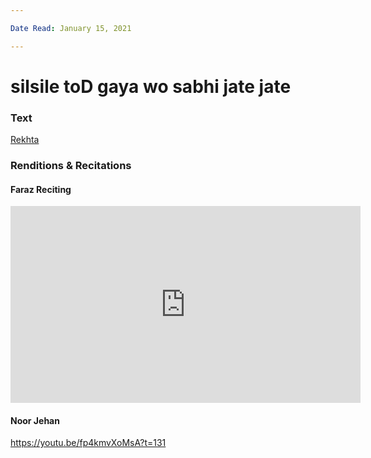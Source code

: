 ```yaml
---

Date Read: January 15, 2021

---
```


# silsile toD gaya wo sabhi jate jate

### Text
[Rekhta](https://www.rekhta.org/ghazals/silsile-tod-gayaa-vo-sabhii-jaate-jaate-ahmad-faraz-ghazals?lang=ur)

### Renditions & Recitations

#### Faraz Reciting

<iframe width="560" height="315" src="https://www.youtube.com/embed/u-pqLlZ3B6o" title="YouTube video player" frameborder="0" allow="accelerometer; autoplay; clipboard-write; encrypted-media; gyroscope; picture-in-picture" allowfullscreen></iframe>

#### Noor Jehan

https://youtu.be/fp4kmvXoMsA?t=131


